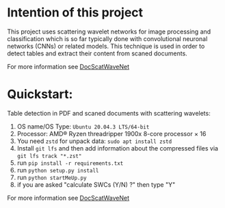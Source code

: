 # Intention of this project

This project uses scattering wavelet networks for image processing and classification which is so far typically done with convolutional neuronal networks (CNNs) or related models. This technique is used in order to detect tables and extract their content from scaned documents. 

For more information see [DocScatWaveNet](https://github.com/AlgoBitConsulting/scatteringWaveletsNetwork/wiki)

# Quickstart:

Table detection in PDF and scaned documents with scattering wavelets:

1) OS name/OS Type: `Ubuntu 20.04.3 LTS/64-bit`
2) Processor: AMD® Ryzen threadripper 1900x 8-core processor × 16
3) You need `zstd` for unpack data: `sudo apt install zstd`
4) Install `git lfs` and then add information about the compressed files via `git lfs track "*.zst"` 
5) run `pip install -r requirements.txt`
6) run `python setup.py install`
7) run `python startMeUp.py`
8) if you are asked "calculate SWCs (Y/N) ?" then type "Y"

For more information see [DocScatWaveNet](https://github.com/AlgoBitConsulting/scatteringWaveletsNetwork/wiki)



